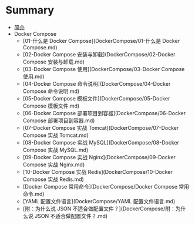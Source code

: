 ﻿# Summary

* [简介](README.md)
* Docker Compose
    * [01-什么是 Docker Compose](DockerCompose/01-什么是 Docker Compose.md)
    * [02-Docker Compose 安装与卸载](DockerCompose/02-Docker Compose 安装与卸载.md)
    * [03-Docker Compose 使用](DockerCompose/03-Docker Compose 使用.md)
    * [04-Docker Compose 命令说明](DockerCompose/04-Docker Compose 命令说明.md)
    * [05-Docker Compose 模板文件](DockerCompose/05-Docker Compose 模板文件.md)
    * [06-Docker Compose 部署项目到容器](DockerCompose/06-Docker Compose 部署项目到容器.md)
    * [07-Docker Compose 实战 Tomcat](DockerCompose/07-Docker Compose 实战 Tomcat.md)
    * [08-Docker Compose 实战 MySQL](DockerCompose/08-Docker Compose 实战 MySQL.md)
    * [09-Docker Compose 实战 Nginx](DockerCompose/09-Docker Compose 实战 Nginx.md)
    * [10-Docker Compose 实战 Redis](DockerCompose/10-Docker Compose 实战 Redis.md)
    * [Docker Compose 常用命令](DockerCompose/Docker Compose 常用命令.md)
    * [YAML 配置文件语言](DockerCompose/YAML 配置文件语言.md)
    * [附：为什么说 JSON 不适合做配置文件？](DockerCompose/附：为什么说 JSON 不适合做配置文件？.md)

